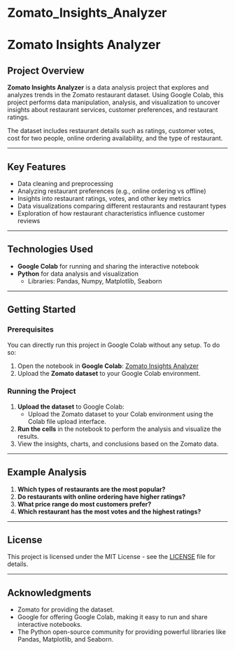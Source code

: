 # Zomato_Insights_Analyzer
# Zomato Insights Analyzer

## Project Overview

**Zomato Insights Analyzer** is a data analysis project that explores and analyzes trends in the Zomato restaurant dataset. Using Google Colab, this project performs data manipulation, analysis, and visualization to uncover insights about restaurant services, customer preferences, and restaurant ratings.

The dataset includes restaurant details such as ratings, customer votes, cost for two people, online ordering availability, and the type of restaurant.

---

## Key Features
- Data cleaning and preprocessing
- Analyzing restaurant preferences (e.g., online ordering vs offline)
- Insights into restaurant ratings, votes, and other key metrics
- Data visualizations comparing different restaurants and restaurant types
- Exploration of how restaurant characteristics influence customer reviews

---

## Technologies Used
- **Google Colab** for running and sharing the interactive notebook
- **Python** for data analysis and visualization
  - Libraries: Pandas, Numpy, Matplotlib, Seaborn

---

## Getting Started

### Prerequisites

You can directly run this project in Google Colab without any setup. To do so:

1. Open the notebook in **Google Colab**: [Zomato Insights Analyzer](https://colab.research.google.com/)
2. Upload the **Zomato dataset** to your Google Colab environment.

### Running the Project

1. **Upload the dataset** to Google Colab:
   - Upload the Zomato dataset to your Colab environment using the Colab file upload interface.
2. **Run the cells** in the notebook to perform the analysis and visualize the results.
3. View the insights, charts, and conclusions based on the Zomato data.

---

## Example Analysis

1. **Which types of restaurants are the most popular?**
2. **Do restaurants with online ordering have higher ratings?**
3. **What price range do most customers prefer?**
4. **Which restaurant has the most votes and the highest ratings?**

---

## License

This project is licensed under the MIT License - see the [LICENSE](LICENSE) file for details.

---

## Acknowledgments

- Zomato for providing the dataset.
- Google for offering Google Colab, making it easy to run and share interactive notebooks.
- The Python open-source community for providing powerful libraries like Pandas, Matplotlib, and Seaborn.
